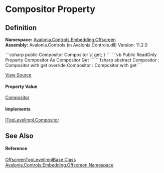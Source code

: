 # Compositor Property




## Definition
**Namespace:** <a href="N_Avalonia_Controls_Embedding_Offscreen">Avalonia.Controls.Embedding.Offscreen</a>  
**Assembly:** Avalonia.Controls (in Avalonia.Controls.dll) Version: 11.2.0

<Tabs groupId="api-code-preview">
<TabItem value="csharp" label="C#">
```csharp
public Compositor Compositor \{ get; }
```
</TabItem>
<TabItem value="vb" label="VB">
```vb
Public ReadOnly Property Compositor As Compositor
	Get
```
</TabItem>
<TabItem value="fsharp" label="F#">
```fsharp
abstract Compositor : Compositor with get
override Compositor : Compositor with get
```
</TabItem>
</Tabs>



<a href="https://github.com/AvaloniaUI/Avalonia/tree/master/src/Avalonia.Controls/Embedding/Offscreen/OffscreenTopLevelImpl.cs#L25" title="View the source code">View Source</a>



#### Property Value
<a href="T_Avalonia_Rendering_Composition_Compositor">Compositor</a>

#### Implements
<a href="P_Avalonia_Platform_ITopLevelImpl_Compositor">ITopLevelImpl.Compositor</a>  


## See Also


#### Reference
<a href="T_Avalonia_Controls_Embedding_Offscreen_OffscreenTopLevelImplBase">OffscreenTopLevelImplBase Class</a>  
<a href="N_Avalonia_Controls_Embedding_Offscreen">Avalonia.Controls.Embedding.Offscreen Namespace</a>  
